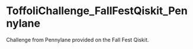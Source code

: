 # ToffoliChallenge_FallFestQiskit_Pennylane
Challenge from Pennylane provided on the Fall Fest Qiskit.

